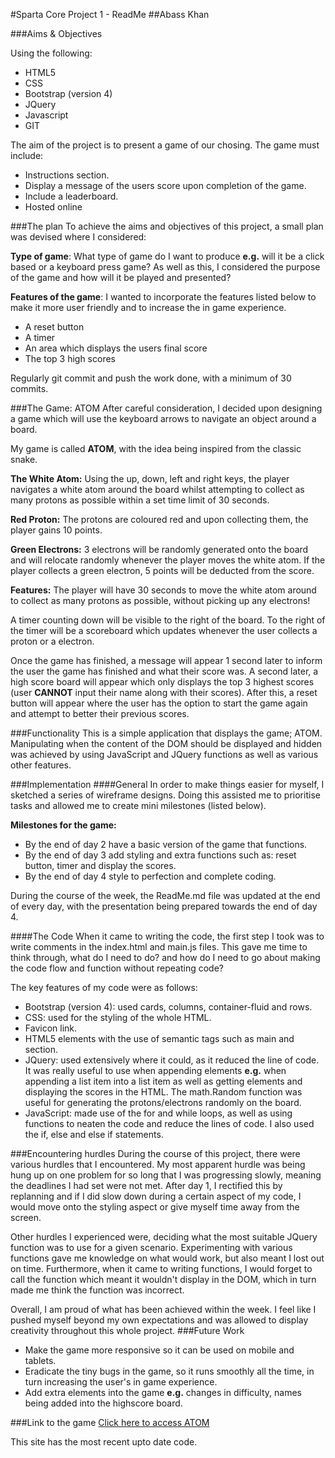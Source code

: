 #Sparta Core Project 1 - ReadMe
##Abass Khan


###Aims & Objectives

Using the following:

* HTML5
* CSS
* Bootstrap (version 4)
* JQuery
* Javascript
* GIT

The aim of the project is to present a game of our chosing. The game must include:

* Instructions section.
* Display a message of the users score upon completion of the game.
* Include a leaderboard.
* Hosted online


###The plan
To achieve the aims and objectives of this project, a small plan was devised where I considered:

**Type of game**: What type of game do I want to produce **e.g.** will it be a click based or a keyboard press game? As well as this, I considered the purpose of the game and how will it be played and presented?


**Features of the game**: I wanted to incorporate the features listed below to make it more user friendly and to increase the in game experience.

* A reset button
* A timer
* An area which displays the users final score
* The top 3 high scores

Regularly git commit and push the work done, with a minimum of 30 commits.


###The Game: ATOM
After careful consideration, I decided upon designing a game which will use the keyboard arrows to navigate an object around a board.

My game is called **ATOM**, with the idea being inspired from the classic snake.

**The White Atom:** Using the up, down, left and right keys, the player navigates a white atom around the board  whilst attempting to collect as many protons as possible within a set time limit of 30 seconds.

**Red Proton:** The protons are coloured red and upon collecting them, the player gains 10 points.

**Green Electrons:** 3 electrons will be randomly generated onto the board and will relocate randomly whenever the player moves the white atom. If the player collects a green electron, 5 points will be deducted from the score.

**Features:** The player will have 30 seconds to move the white atom around to collect as many protons as possible, without picking up any electrons!

A timer counting down will be visible to the right of the board. To the right of the timer will be a scoreboard which updates whenever the user collects a proton or a electron.

Once the game has finished, a message will appear 1 second later to inform the user the game has finished and what their score was. A second later, a high score board will appear which only displays the top 3 highest scores (user **CANNOT** input their name along with their scores). After this, a reset button will appear where the user has the option to start the game again and attempt to better their previous scores. 

###Functionality
This is a simple application that displays the game; ATOM. Manipulating when the content of the DOM should be displayed and hidden was achieved by using JavaScript and JQuery functions as well as various other features.

###Implementation
####General
In order to make things easier for myself, I sketched a series of wireframe designs. Doing this assisted me to prioritise tasks and allowed me to create mini milestones (listed below).

**Milestones for the game:**

* By the end of day 2 have a basic version of the game that functions.
* By the end of day 3 add styling and extra functions such as: reset button, timer and display the scores.
* By the end of day 4 style to perfection and complete coding.

During the course of the week, the ReadMe.md file was updated at the end of every day, with the presentation being prepared towards the end of day 4.

####The Code
When it came to writing the code, the first step I took was to write comments in the index.html and main.js files. This gave me time to think through, what do I need to do? and how do I need to go about making the code flow and function without repeating code?

The key features of my code were as follows:

* Bootstrap (version 4): used cards, columns, container-fluid and rows.
* CSS: used for the styling of the whole HTML.
* Favicon link.
* HTML5 elements with the use of semantic tags such as main and section.
* JQuery: used extensively where it could, as it reduced the line of code. It was really useful to use when appending elements **e.g.** when appending a list item into a list item as well as getting elements and displaying the scores in the HTML. The math.Random function was useful for generating the protons/electrons randomly on the board.
* JavaScript: made use of the for and while loops, as well as using functions to neaten the code and reduce the lines of code. I also used the if, else and else if statements.

###Encountering hurdles
During the course of this project, there were various hurdles that I encountered. My most apparent hurdle was being hung up on one problem for so long that I was progressing slowly, meaning the deadlines I had set were not met. After day 1, I rectified this by replanning and if I did slow down during a certain aspect of my code, I would move onto the styling aspect or give myself time away from the screen.

Other hurdles I experienced were, deciding what the most suitable JQuery function was to use for a given scenario. Experimenting with various functions gave me knowledge on what would work, but also meant I lost out on time. Furthermore, when it came to writing functions, I would forget to call the function which meant it wouldn't display in the DOM, which in turn made me think the function was incorrect.

Overall, I am proud of what has been achieved within the week. I feel like I pushed myself beyond my own expectations and was allowed to display creativity throughout this whole project.
###Future Work
* Make the game more responsive so it can be used on mobile and tablets.
* Eradicate the tiny bugs in the game, so it runs smoothly all the time, in turn increasing the user's in game experience.
* Add extra elements into the game **e.g.** changes in difficulty, names being added into the highscore board.

###Link to the game
[Click here to access ATOM](https://kh4n10.github.io/firstProject/)

This site has the most recent upto date code.